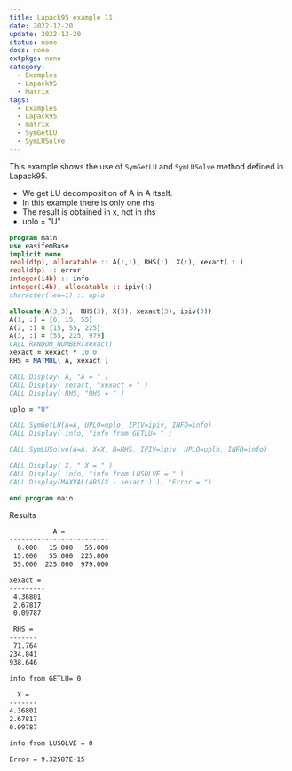 ```yaml
---
title: Lapack95 example 11
date: 2022-12-20
update: 2022-12-20
status: none
docs: none
extpkgs: none
category:
  - Examples
  - Lapack95
  - Matrix
tags:
  - Examples
  - Lapack95
  - matrix
  - SymGetLU
  - SymLUSolve
---
```


This example shows the use of `SymGetLU`  and `SymLUSolve` method defined in Lapack95.

- We get LU decomposition of A in A itself.
- In this example there is only one rhs
- The result is obtained in x, not in rhs
- uplo = "U"

```fortran
program main
use easifemBase
implicit none
real(dfp), allocatable :: A(:,:), RHS(:), X(:), xexact( : )
real(dfp) :: error
integer(i4b) :: info
integer(i4b), allocatable :: ipiv(:)
character(len=1) :: uplo

allocate(A(3,3),  RHS(3), X(3), xexact(3), ipiv(3))
A(1, :) = [6, 15, 55]
A(2, :) = [15, 55, 225]
A(3, :) = [55, 225, 979]
CALL RANDOM_NUMBER(xexact)
xexact = xexact * 10.0
RHS = MATMUL( A, xexact )

CALL Display( A, "A = " )
CALL Display( xexact, "xexact = " )
CALL Display( RHS, "RHS = " )

uplo = "U"

CALL SymGetLU(A=A, UPLO=uplo, IPIV=ipiv, INFO=info)
CALL Display( info, "info from GETLU= " )

CALL SymLUSolve(A=A, X=X, B=RHS, IPIV=ipiv, UPLO=uplo, INFO=info)

CALL Display( X, " X = " )
CALL Display( info, "info from LUSOLVE = " )
CALL Display(MAXVAL(ABS(X - xexact ) ), "Error = ")

end program main
```

Results

```txt
           A =
-------------------------
  6.000   15.000   55.000
 15.000   55.000  225.000
 55.000  225.000  979.000

xexact =
---------
 4.36801
 2.67817
 0.09787

 RHS =
-------
 71.764
234.841
938.646

info from GETLU= 0

  X =
-------
4.36801
2.67817
0.09787

info from LUSOLVE = 0

Error = 9.32587E-15
```
